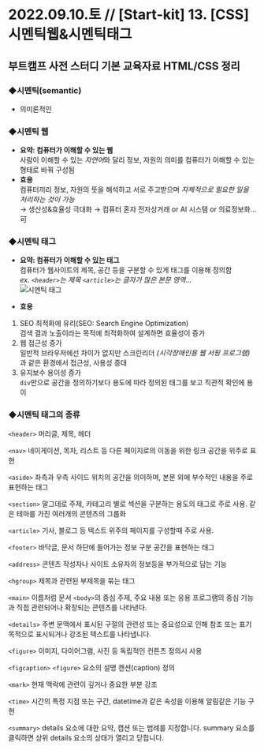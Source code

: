 
2022.09.10.토 // [Start-kit] 13. [CSS] 시멘틱웹&시멘틱태그
========

## 부트캠프 사전 스터디 기본 교육자료 HTML/CSS 정리     
### ◆시멘틱(semantic)
* 의미론적인


### ◆시멘틱 웹
* **요약: 컴퓨터가 이해할 수 있는 웹**   
사람이 이해할 수 있는 *자연어*와 달리 정보, 자원의 의미를 컴퓨터가 이해할 수 있는 형태로 바꿔 구성됨   
* **효용**   
컴퓨터끼리 정보, 자원의 뜻을 해석하고 서로 주고받으며 *자체적으로 필요한 일을 처리하는 것이 가능*   
→ 생산성&효율성 극대화 → 컴퓨터 혼자 전자상거래 or AI 시스템 or 의료정보화...可    


### ◆시멘틱 태그
* **요약: 컴퓨터가 이해할 수 있는 태그**   
컴퓨터가 웹사이트의 제목, 공간 등을 구분할 수 있게 태그를 이용해 정의함   
*ex. ``<header>``는 제목 ``<article>``는 글자가 많은 본문 영역...*   
![시멘틱 태그](https://img1.daumcdn.net/thumb/R1280x0/?scode=mtistory2&fname=https%3A%2F%2Fblog.kakaocdn.net%2Fdn%2F4rchP%2FbtqYN03i7Ml%2FdFfx6I4t3FzrZfGSKwrfkk%2Fimg.png)   

* **효용**   
1. SEO 최적화에 유리(SEO: Search Engine Optimization)   
검색 결과 노출이라는 목적에 최적화하여 설계하면 효율성이 증가   
2. 웹 접근성 증가   
일반적 브라우저에선 차이가 없지만 스크린리더 *(시각장애인용 웹 서핑 프로그램)* 과 같은 환경에서 접근성, 사용성 증대   
3. 유지보수 용이성 증가   
`div`만으로 공간을 정의하기보다 용도에 따라 정의된 태그를 보고 직관적 확인에 용이   

### ◆시멘틱 태그의 종류   
`<header>` 머리글, 제목, 헤더

`<nav>` 네이게이션, 목차, 리스트 등 다른 페이지로의 이동을 위한 링크 공간을 위주로 표현   

`<aside>` 좌측과 우측 사이드 위치의 공간을 의미하며, 본문 외에 부수적인 내용을 주로 표현하는 태그   

`<section>` 말그데로 주제, 카테고리 별로 섹션을 구분하는 용도의 태그로 주로 사용. 같은 테마를 가진 여러개의 콘텐츠의 그룹화   

`<article>` 기사, 블로그 등 텍스트 위주의 페이지를 구성할때 주로 사용.    

`<footer>` 바닥글, 문서 하단에 들어가는 정보 구분 공간을 표현하는 태그   

`<address>` 콘텐츠 작성자나 사이트 소유자의 정보등을 부가적으로 담는 기능   

`<hgroup>` 제목과 관련된 부제목을 묶는 태그   

`<main>` 이름처럼 문서 `<body>`의 중심 주제, 주요 내용 또는 응용 프로그램의 중심 기능과 직접 관련되어나 확장되는 콘텐츠를 나타낸다.   

`<details>` 주변 문맥에서 표시된 구절의 관련성 또는 중요성으로 인해 참조 또는 표기 목적으로 표시되거나 강조된 텍스트를 나타냅니다.   

`<figure>` 이미지, 다이어그램, 사진 등 독립적인 컨튼츠 정의시 사용   

`<figcaption>` `<figure>` 요소의 설명 캔션(caption) 정의   

`<mark>` 현재 맥락에 관련이 깊거나 중요한 부분 강조   

`<time>` 시간의 특정 지점 또는 구간, datetime과 같은 속성을 이용해 알림같은 기능 구현   

`<summary>` details 요소에 대한 요약, 캡션 또는 범례를 지정합니다. summary 요소를 클릭하면 상위 details 요소의 상태가 열리고 닫힙니다.   